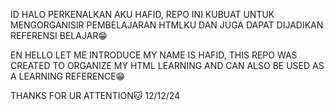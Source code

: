 ID
HALO PERKENALKAN AKU HAFID, REPO INI KUBUAT UNTUK MENGORGANISIR PEMBELAJARAN HTMLKU DAN JUGA DAPAT DIJADIKAN REFERENSI BELAJAR😁

EN
HELLO LET ME INTRODUCE MY NAME IS HAFID, THIS REPO WAS CREATED TO ORGANIZE MY HTML LEARNING AND CAN ALSO BE USED AS A LEARNING REFERENCE😁

THANKS FOR UR ATTENTION🐱
12/12/24
